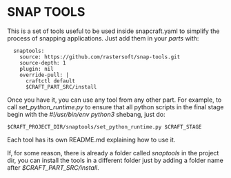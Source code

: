 # SNAP TOOLS

This is a set of tools useful to be used inside snapcraft.yaml to
simplify the process of snapping applications. Just add them in your
*parts* with:

      snaptools:
        source: https://github.com/rastersoft/snap-tools.git
        source-depth: 1
        plugin: nil
        override-pull: |
          craftctl default
          $CRAFT_PART_SRC/install

Once you have it, you can use any tool from any other part. For example,
to call *set_python_runtime.py* to ensure that all python scripts in the
final stage begin with the *#!/usr/bin/env python3* shebang, just do:

    $CRAFT_PROJECT_DIR/snaptools/set_python_runtime.py $CRAFT_STAGE

Each tool has its own README.md explaining how to use it.

If, for some reason, there is already a folder called *snaptools* in the
project dir, you can install the tools in a different folder just by
adding a folder name after *$CRAFT_PART_SRC/install*.
